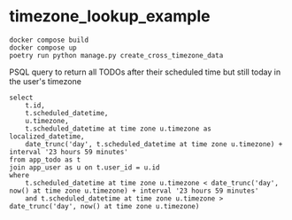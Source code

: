 # timezone_lookup_example

```
docker compose build
docker compose up
poetry run python manage.py create_cross_timezone_data
```

PSQL query to return all TODOs after their scheduled time but still today in the user's timezone
```
select 
	t.id,
	t.scheduled_datetime,
	u.timezone,
	t.scheduled_datetime at time zone u.timezone as localized_datetime,
	date_trunc('day', t.scheduled_datetime at time zone u.timezone) + interval '23 hours 59 minutes'
from app_todo as t
join app_user as u on t.user_id = u.id
where 
	t.scheduled_datetime at time zone u.timezone < date_trunc('day', now() at time zone u.timezone) + interval '23 hours 59 minutes'
	and t.scheduled_datetime at time zone u.timezone > date_trunc('day', now() at time zone u.timezone)
```
